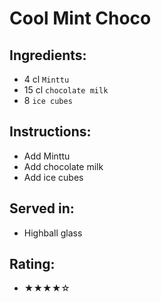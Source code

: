 # Cool Mint Choco

## Ingredients:
- 4 cl `Minttu`
- 15 cl `chocolate milk`
- 8 `ice cubes`

## Instructions:
- Add Minttu
- Add chocolate milk
- Add ice cubes

## Served in:
- Highball glass

## Rating:
- ★★★★☆